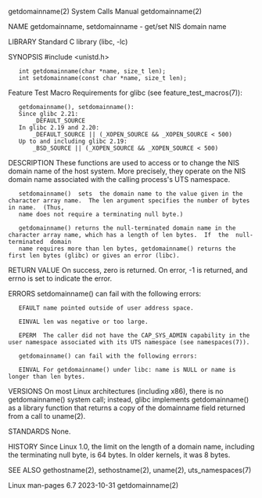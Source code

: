 getdomainname(2)						      System Calls Manual						      getdomainname(2)

NAME
       getdomainname, setdomainname - get/set NIS domain name

LIBRARY
       Standard C library (libc, -lc)

SYNOPSIS
       #include <unistd.h>

       int getdomainname(char *name, size_t len);
       int setdomainname(const char *name, size_t len);

   Feature Test Macro Requirements for glibc (see feature_test_macros(7)):

       getdomainname(), setdomainname():
	   Since glibc 2.21:
	       _DEFAULT_SOURCE
	   In glibc 2.19 and 2.20:
	       _DEFAULT_SOURCE || (_XOPEN_SOURCE && _XOPEN_SOURCE < 500)
	   Up to and including glibc 2.19:
	       _BSD_SOURCE || (_XOPEN_SOURCE && _XOPEN_SOURCE < 500)

DESCRIPTION
       These functions are used to access or to change the NIS domain name of the host system.	More precisely, they operate on the NIS domain name associated
       with the calling process's UTS namespace.

       setdomainname()	sets  the domain name to the value given in the character array name.  The len argument specifies the number of bytes in name.	(Thus,
       name does not require a terminating null byte.)

       getdomainname() returns the null-terminated domain name in the character array name, which has a length of len bytes.  If  the  null-terminated	domain
       name requires more than len bytes, getdomainname() returns the first len bytes (glibc) or gives an error (libc).

RETURN VALUE
       On success, zero is returned.  On error, -1 is returned, and errno is set to indicate the error.

ERRORS
       setdomainname() can fail with the following errors:

       EFAULT name pointed outside of user address space.

       EINVAL len was negative or too large.

       EPERM  The caller did not have the CAP_SYS_ADMIN capability in the user namespace associated with its UTS namespace (see namespaces(7)).

       getdomainname() can fail with the following errors:

       EINVAL For getdomainname() under libc: name is NULL or name is longer than len bytes.

VERSIONS
       On  most	 Linux architectures (including x86), there is no getdomainname() system call; instead, glibc implements getdomainname() as a library function
       that returns a copy of the domainname field returned from a call to uname(2).

STANDARDS
       None.

HISTORY
       Since Linux 1.0, the limit on the length of a domain name, including the terminating null byte, is 64 bytes.  In older kernels, it was 8 bytes.

SEE ALSO
       gethostname(2), sethostname(2), uname(2), uts_namespaces(7)

Linux man-pages 6.7							  2023-10-31							      getdomainname(2)
